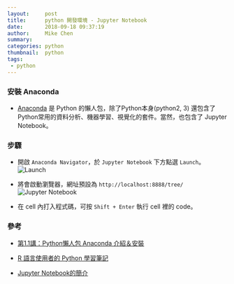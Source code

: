 ```yaml
---
layout:     post
title:      python 開發環境 - Jupyter Notebook
date:       2018-09-18 09:37:19
author:     Mike Chen
summary:    
categories: python
thumbnail:  python
tags:
 - python
---
```


### 安裝 Anaconda
* [Anaconda](https://www.anaconda.com/download/) 是 Python 的懶人包，除了Python本身(python2, 3) 還包含了Python常用的資料分析、機器學習、視覺化的套件。當然，也包含了 Jupyter Notebook。

### 步驟
* 開啟 `Anaconda Navigator`，於 `Jupyter Notebook` 下方點選 `Launch`。
![Launch](https://i.imgur.com/7YFeal3.png)

* 將會啟動瀏覽器，網址預設為 `http://localhost:8888/tree/`
![Jupyter Notebook](https://i.imgur.com/BfPVcnL.png)

* 在 cell 內打入程式碼，可按 `Shift + Enter` 執行 cell 裡的 code。

### 參考
* [第1.1講：Python懶人包 Anaconda 介紹＆安裝](https://medium.com/@yehjames/%E8%B3%87%E6%96%99%E5%88%86%E6%9E%90-%E6%A9%9F%E5%99%A8%E5%AD%B8%E7%BF%92-%E7%AC%AC%E4%B8%80%E8%AC%9B-python%E6%87%B6%E4%BA%BA%E5%8C%85-anaconda-%E4%BB%8B%E7%B4%B9-%E5%AE%89%E8%A3%9D-f8199fd4be8c)

* [R 語言使用者的 Python 學習筆記](https://ithelp.ithome.com.tw/users/20103511/ironman/1077)

* [Jupyter Notebook的簡介](https://ithelp.ithome.com.tw/articles/10190805)